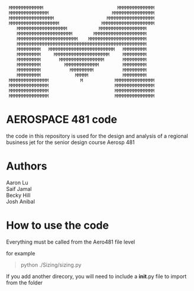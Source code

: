                                                         
     MMMMMMMMMMMMM                            MMMMMMMMMMMMMM  
     MMMMMMMMMMMMMMM                        MMMMMMMMMMMMMMMM  
     MMMMMMMMMMMMMMMMM                    MMMMMMMMMMMMMMMMMM  
     MMMMMMMMMMMMMMMMMMM                MMMMMMMMMMMMMMMMMMMM  
        MMMMMMMMMMMMMMMMMMM            MMMMMMMMMMMMMMMMMM     
        MMMMMMMMMMMMMMMMMMMMM        MMMMMMMMMMMMMMMMMMMM     
        MMMMMMMMMMMMMMMMMMMMMMM    MMMMMMMMMMMMMMMMMMMMMM      
        MMMMMMMMMMMMMMMMMMMMMMMMMMMMMMMMMMMMMMMMMMMMMMMMM     
        MMMMMMMMM   MMMMMMMMMMMMMMMMMMMMMMMMM   MMMMMMMMM     
        MMMMMMMMM     MMMMMMMMMMMMMMMMMMMMM     MMMMMMMMM     
        MMMMMMMMM       MMMMMMMMMMMMMMMMM       MMMMMMMMM     
        MMMMMMMMM         MMMMMMMMMMMMM         MMMMMMMMM     
        MMMMMMMMM           MMMMMMMMM           MMMMMMMMM     
        MMMMMMMMM             MMMMM             MMMMMMMMM     
     MMMMMMMMMMMMMMM            M            MMMMMMMMMMMMMMM  
     MMMMMMMMMMMMMMM                         MMMMMMMMMMMMMMM  
     MMMMMMMMMMMMMMM                         MMMMMMMMMMMMMMM  
     MMMMMMMMMMMMMMM                         MMMMMMMMMMMMMMM  

   
# AEROSPACE 481 code
the code in this repository is used for the design and analysis of a regional business jet for the senior design course Aerosp 481

# Authors 
Aaron Lu  
Saif Jamal   
Becky Hill  
Josh Anibal   

# How to use the code

Everything must be called from the Aero481 file level

for example 
> python ./Sizing/sizing.py

If you add another direcory, you will need to include a __init__.py file 
to import from the folder



